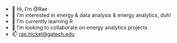 - 👋 Hi, I’m @Rae
- 👀 I’m interested in energy & data analysis & energy analytics, duh!
- 🌱 I’m currently learning R
- 💞️ I’m looking to collaborate on energy analytics projects
- 📫 rae.hickel@gatech.edu

<!---
rgd90/rgd90 is a ✨ special ✨ repository because its `README.md` (this file) appears on your GitHub profile.
You can click the Preview link to take a look at your changes.
--->
